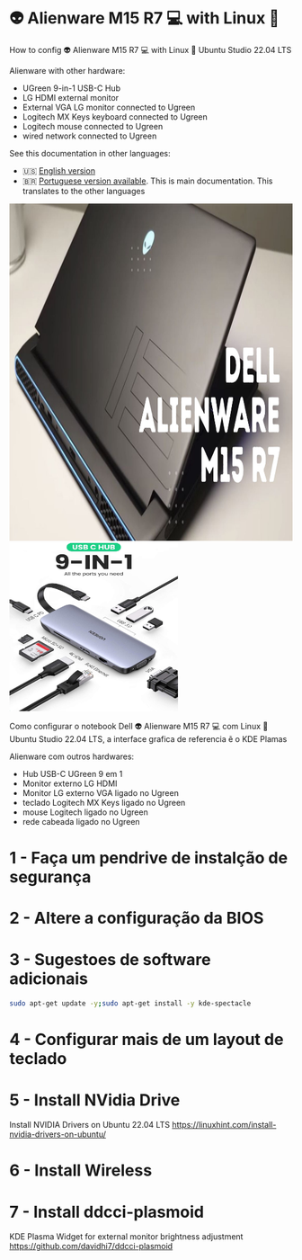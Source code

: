 # :alien: Alienware M15 R7 :computer: with Linux :penguin:
How to config :alien: Alienware M15 R7 :computer: with Linux :penguin: Ubuntu Studio 22.04 LTS 

Alienware with other hardware:
* UGreen 9-in-1 USB-C Hub
* LG HDMI external monitor
* External VGA LG monitor connected to Ugreen
* Logitech MX Keys keyboard connected to Ugreen
* Logitech mouse connected to Ugreen
* wired network connected to Ugreen

See this documentation in other languages:
- :us: [English version](README_en.md)
- :brazil: [Portuguese version available](README.md). This is main documentation. This translates to the other languages

<img src="assets/dell-alienware-m15-r7.jpg" width=600 height=600 alt="Notebook Dell AlienWare M15 R7">

<img src="assets/ugreen_hub_usb-c-9in1.jpg" width=300 height=300 alt="Hub USB-C 9in1">

Como configurar o notebook Dell :alien: Alienware M15 R7 :computer: com Linux :penguin: Ubuntu Studio 22.04 LTS, a interface grafica de referencia ẽ o KDE Plamas

Alienware com outros hardwares:
* Hub USB-C UGreen 9 em 1
* Monitor externo LG HDMI
* Monitor LG externo VGA ligado no Ugreen
* teclado Logitech MX Keys ligado no Ugreen
* mouse Logitech ligado no Ugreen
* rede cabeada ligado no Ugreen


# 1 - Faça um pendrive de instalção de segurança

# 2 - Altere a configuração da BIOS 

# 3 - Sugestoes de software adicionais
```bash
sudo apt-get update -y;sudo apt-get install -y kde-spectacle
```
# 4 - Configurar mais de um layout de teclado 

# 5 - Install NVidia Drive
Install NVIDIA Drivers on Ubuntu 22.04 LTS
https://linuxhint.com/install-nvidia-drivers-on-ubuntu/

# 6 - Install Wireless

# 7 - Install ddcci-plasmoid
KDE Plasma Widget for external monitor brightness adjustment
https://github.com/davidhi7/ddcci-plasmoid


